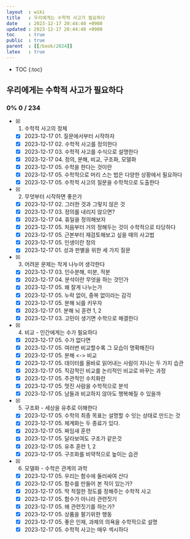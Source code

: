 ```yaml
---
layout  : wiki
title   : 우리에게는 수학적 사고가 필요하다
date    : 2023-12-17 20:44:40 +0900
updated : 2023-12-17 20:44:40 +0900
toc     : true
public  : true
parent  : [[/book/2024]]
latex   : true
---
```

* TOC
  {:toc}

## 우리에게는 수학적 사고가 필요하다 
### 0% 0 / 234

* [X] 1. 수학적 사고의 정체
    * [X] 2023-12-17 01. 질문에서부터 시작하자
    * [X] 2023-12-17 02. 수학적 사고를 정의한다
    * [X] 2023-12-17 03. 수학적 사고를 수식으로 설명한다
    * [X] 2023-12-17 04. 정의, 분해, 비교, 구조화, 모델화
    * [X] 2023-12-17 05. 수학을 한다는 것이란
    * [X] 2023-12-17 05. 수학적으로 머리 스는 법은 다양한 상황에서 필요하다
    * [X] 2023-12-17 05. 수학적 사고의 질문을 수학적으로 도출한다
* [X] 2. 무엇부터 시작하면 좋은가
    * [X] 2023-12-17 02. 그러한 것과 그렇지 않은 것
    * [X] 2023-12-17 03. 정의를 내리지 않으면?
    * [X] 2023-12-17 04. 휴일을 정의해보자
    * [X] 2023-12-17 05. 처음부터 거의 정해두는 것이 수학적으로 타당하다
    * [X] 2023-12-17 05. 근본부터 재검토해보고 싶을 때의 사고법
    * [X] 2023-12-17 05. 인생이란 정의
    * [X] 2023-12-17 01. 성과 판별을 위한 세 가지 질문
* [X] 3. 어려운 문제는 작게 나누어 생각한다
    * [X] 2023-12-17 03. 인수분해, 미분, 적분
    * [X] 2023-12-17 04. 분석이란 무엇을 하는 것인가
    * [X] 2023-12-17 05. 왜 잘게 나누는가
    * [X] 2023-12-17 05. 누락 없이, 중복 없이라는 감각
    * [X] 2023-12-17 05. 분해 뇌를 키우자
    * [X] 2023-12-17 01. 분해 뇌 훈련 1, 2
    * [X] 2023-12-17 03. 고민이 생기면 수학으로 해결한다
* [X] 4. 비교 - 인간에게는 수가 필요하다
    * [X] 2023-12-17 05. 수가 없다면
    * [X] 2023-12-17 05. 여러번 비교할수록 그 모습이 명확해진다
    * [X] 2023-12-17 05. 분해 <-> 비교
    * [X] 2023-12-17 05. 데이터를 올바로 읽어내는 사람이 지니는 두 가지 습관
    * [X] 2023-12-17 05. 직감적인 비교를 논리적인 비교로 바꾸는 과정
    * [X] 2023-12-17 05. 주관적인 수치화란
    * [X] 2023-12-17 05. 멋진 사람을 수학적으로 분석
    * [X] 2023-12-17 05. 남들과 비교하지 않아도 행복해질 수 있을까
* [X] 05. 구조화 - 세상을 유추로 이해한다
    * [X] 2023-12-17 05. 수학의 최종 목표는 설명할 수 잇는 상태로 만드는 것
    * [X] 2023-12-17 05. 체계화는 두 종료가 있다.
    * [X] 2023-12-17 05. 짜임새 훈련
    * [X] 2023-12-17 05. 달라보여도 구조가 같은것
    * [X] 2023-12-17 05. 유추 훈련 1, 2
    * [X] 2023-12-17 05. 구조화를 비약적으로 높이는 습관
* [X] 06. 모델화 - 수학은 관계의 과학
    * [X] 2023-12-17 05. 우리는 함수에 둘러싸여 산다
    * [X] 2023-12-17 05. 함수를 만들어 본 적이 있는가?
    * [X] 2023-12-17 05. 딱 적절한 정도를 정해주는 수학적 사고
    * [X] 2023-12-17 05. 함수가 아니라 관련짓기
    * [X] 2023-12-17 05. 왜 관련짓기를 하는가?
    * [X] 2023-12-17 05. 상품을 팔기위한 행동
    * [X] 2023-12-17 05. 좋은 인재, 과제의 의욕을 수학적으로 설명
    * [X] 2023-12-17 05. 수학적 사고는 매우 섹시하다
